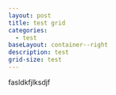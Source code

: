 ```yaml
---
layout: post
title: test grid
categories:
  - test
baseLayout: container--right
description: test
grid-size: test
---
```

fasldkfjlksdjf
